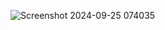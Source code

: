 ![Screenshot 2024-09-25 074035](https://github.com/user-attachments/assets/8e2e901e-40df-49df-a78a-cfe6b7430f28)

